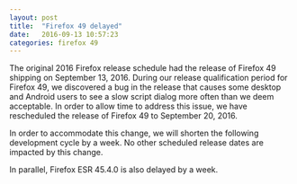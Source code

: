```yaml
---
layout: post
title:  "Firefox 49 delayed"
date:   2016-09-13 10:57:23
categories: firefox 49
---
```


The original 2016 Firefox release schedule had the release of Firefox 49 shipping on September 13, 2016.
During our release qualification period for Firefox 49, we discovered a bug in the release that causes some desktop and Android users to see a slow script dialog more often than we deem acceptable. In order to allow time to address this issue, we have rescheduled the release of Firefox 49 to September 20, 2016.

In order to accommodate this change, we will shorten the following development cycle by a week. No other scheduled release dates are impacted by this change.

In parallel, Firefox ESR 45.4.0 is also delayed by a week.

